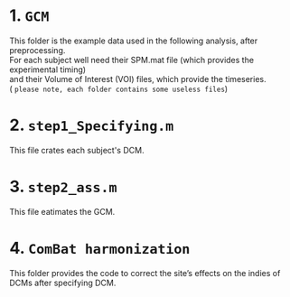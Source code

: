 # 1. `GCM` 
This folder is the example data used in the following analysis, after preprocessing.  
For each subject well need their SPM.mat file (which provides the experimental timing)   
and their Volume of Interest (VOI) files, which provide the timeseries.   
( `please note, each folder contains some useless files`)
# 2. `step1_Specifying.m` 
This file crates each subject's DCM.
# 3. `step2_ass.m`
This file eatimates the GCM.
# 4.  `ComBat harmonization`
This folder provides the code to correct the site’s effects on the indies of DCMs after specifying DCM.
